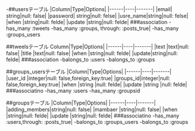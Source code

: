 -##usersテーブル
|Column|Type|Options|
|------|----|-------|
|email|    string|null: false|
|password| string|null: felse|
|usre_name|string|null: felse|
|when     |string|null: felde|
|update   |string|null: felde|
###association
-has_many   :tweets
-has_many   :groups, through: :posts_true|
-has_many   :groups_users


##tweelsテーブル
Column|Type|Options|
|------|----|-------|
|text  |text|null: false|
|title |text|null: false|
|when  |string|null: felde|
|update|string|null: felde|
###association
-balongs_to :users
-balongs_to :groups

##groups_usersテーブル
|Column|Type|Options|
|------|----|-------|
|user_id  |integer|null: false,foreign_key:true|
|groups_id|integer|null: false,foreign_key:true|
|when     |string |null: felde|
|update   |string |null: felde|
###associatino
-has_many :users
-has_many :groupsid

##groupsテーブル
|Column|Type|Options|
|------|----|-------|
|adding_members|string|null: false|
|mambaer       |string|null: false|
|when          |string|null: felde|
|update        |string|null: felde|
###associatino
-has_many   :users,through: :posts_true|
-balongs_to :groups_users
-balongs_to :groups